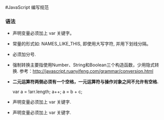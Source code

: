 #JavaScript 编写规范

### 语法
- 声明变量必须加上 var 关键字。

- 常量的形式如: NAMES_LIKE_THIS, 即使用大写字符, 并用下划线分隔。

- 必须加分号.

- 强制转换主要指使用Number、String和Boolean三个构造函数，少用隐式转换. 参考：http://javascript.ruanyifeng.com/grammar/conversion.html

- **二元运算符两侧必须有一个空格，一元运算符与操作对象之间不允许有空格.**


    var a = !arr.length; 
    a++; 
    a = b + c;


- 声明变量必须加上 var 关键字.

- 声明变量必须加上 var 关键字.